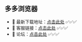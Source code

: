 ## 多多浏览器
- 💝 最新下载地址：[点击此处](https://az.appredirect91.top/?app=ddldy) ✅✅✅
- 💝 客服链接：[点击此处](https://lk-resource.ddkefu.top/WebChat/WebChat.html?siteCode=ddllq&externalName=夸克GITHUB) ✅✅✅
- 💝 论坛：[点击此处](https://独家.top/) ✅✅✅
